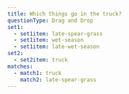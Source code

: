 ```yaml
---
title: Which things go in the truck?
questionType: Drag and Drop
set1:
  - set1item: late-spear-grass
  - set1item: wet-season
  - set1item: late-wet-season
set2:
  - set2item: truck
matches:
  - match1: truck
    match2: late-spear-grass
---
```

